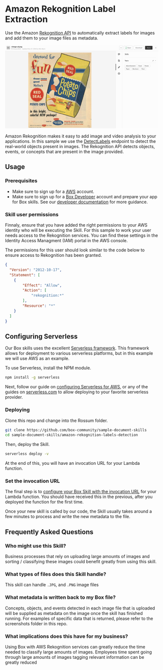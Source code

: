 # Amazon Rekognition Label Extraction 

Use the Amazon [Rekognition API](https://aws.amazon.com/rekognition/) to automatically extract labels for images and add them to your image files as metadata.

![Vintage Ad](screenshots/Example2.jpg)

Amazon Rekognition makes it easy to add image and video analysis to your applications. In this sample we use the [DetectLabels](https://docs.aws.amazon.com/rekognition/latest/dg/API_DetectLabels.html) endpoint to detect the real-world objects present in images. The Rekognition API detects objects, events, or concepts that are present in the image provided.

## Usage

### Prerequisites

* Make sure to sign up for a [AWS](https://aws.amazon.com) account.
* Make sure to sign up for a [Box Developer](https://developer.box.com/) account and prepare your app for Box skills. See our [developer documentation](https://developer.box.com/docs/box-skills) for more guidance. 

### Skill user permissions

Finnaly, ensure that you have added the right permissions to your AWS identity who will be executing the Skill. For this sample to work your user needs access to the Rekognition services. You can find these settings in the Identity Access Managment (IAM) portal in the AWS console.

The permissions for this user should look similar to the code below to ensure access to Rekognition has been granted.

```json
{
  "Version": "2012-10-17",
  "Statement": [
    {
        "Effect": "Allow",
        "Action": [
            "rekognition:*"
        ],
        "Resource": "*"
    }
  ]
}
```

## Configuring Serverless

Our Box skills uses the excellent [Serverless framework](https://serverless.com/). This framework allows for deployment to various serverless platforms, but in this example we will use AWS as an example.

To use Serverless, install the NPM module.

```bash
npm install -g serverless
```

Next, follow our guide on [configuring Serverless for AWS](../AWS_CONFIGURATION.md), or any of the guides on [serverless.com](https://serverless.com/) to allow deploying to your favorite serverless provider.

### Deploying

Clone this repo and change into the Rossum folder.

```bash
git clone https://github.com/box-community/sample-document-skills
cd sample-document-skills/amazon-rekognition-labels-detection
```

Then, deploy the Skill.

```bash
serverless deploy -v
```

At the end of this, you will have an invocation URL for your Lambda function. 

### Set the invocation URL

The final step is to [configure your Box Skill with the invocation URL](https://developer.box.com/docs/configure-a-box-skill) for your Lambda function. You should have received this in the previous, after you deployed the function for the first time.

Once your new skill is called by our code, the Skill usually takes around a few minutes to process and write the new metadata to the file.

## Frequently Asked Questions

### Who might use this Skill?

Business processes that rely on uploading large amounts of images and sorting / classifying these images could benefit greatly from using this skill.

### What types of files does this Skill handle?

This skill can handle `.JPG`, and `.PNG` image files 

### What metadata is written back to my Box file?

Concepts, objects, and events detected in each image file that is uploaded will be supplied as metadata on the image once the skill has finished running. For examples of specific data that is returned, please refer to the screenshots folder in this repo.

### What implications does this have for my business?

Using Box with AWS Rekognition services can greatly reduce the time needed to classify large amounts of images. Employees time spent going through large amounts of images tagging relevant information can be greatly reduced
